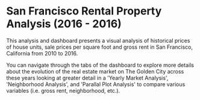 # San Francisco Rental Property Analysis (2016 - 2016)
This analysis and dashboard presents a visual analysis of historical prices of house units, sale prices per square foot and gross rent in San Francisco, California
from 2010 to 2016. 

You can navigate through the tabs of the dashboard to explore more details about the evolution of the real estate market on The Golden City across these years looking at greater detail in a 'Yearly Market Analysis', 'Neighborhood Analysis', and 'Parallal Plot Analysis' to compare various variables (i.e. gross rent, neighborhood, etc.).
